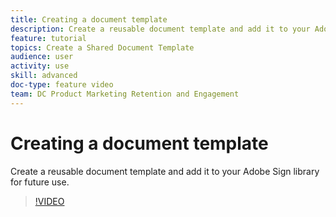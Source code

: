 ```yaml
---
title: Creating a document template
description: Create a reusable document template and add it to your Adobe Sign library for future use
feature: tutorial
topics: Create a Shared Document Template
audience: user
activity: use
skill: advanced
doc-type: feature video
team: DC Product Marketing Retention and Engagement
---
```


# Creating a document template

Create a reusable document template and add it to your Adobe Sign library for future use.

>[!VIDEO](https://video.tv.adobe.com/v/38037?hidetitle=true)